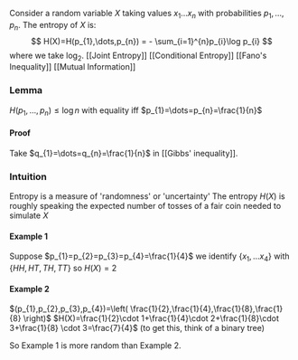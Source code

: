 Consider a random variable $X$ 
taking values $x_{1}\dots x_{n}$ 
with probabilities $p_{1},\dots,p_{n}$. 
The entropy of $X$ is:
$$
H(X)=H(p_{1},\dots,p_{n}) = - \sum_{i=1}^{n}p_{i}\log p_{i}
$$
where we take $\log_{2}$.
[[Joint Entropy]]
[[Conditional Entropy]]
[[Fano's Inequality]]
[[Mutual Information]]

### Lemma
$H(p_{1},\dots ,p_{n})\leq \log n$ with equality iff $p_{1}=\dots=p_{n}=\frac{1}{n}$
#### Proof
Take $q_{1}=\dots=q_{n}=\frac{1}{n}$ in [[Gibbs' inequality]].

### Intuition
Entropy is a measure of 'randomness' or 'uncertainty'
The entropy $H(X)$ is roughly speaking the expected number of tosses of a fair coin needed to simulate $X$
#### Example 1
Suppose $p_{1}=p_{2}=p_{3}=p_{4}=\frac{1}{4}$
we identify $\{ x_{1},\dots x_{4} \}$ with $\{ H H, HT, TH, TT \}$
so $H(X)=2$
#### Example 2
$(p_{1},p_{2},p_{3},p_{4})=\left( \frac{1}{2},\frac{1}{4},\frac{1}{8},\frac{1}{8} \right)$
$H(X)=\frac{1}{2}\cdot 1+\frac{1}{4}\cdot 2+\frac{1}{8}\cdot 3+\frac{1}{8} \cdot 3=\frac{7}{4}$
(to get this, think of a binary tree)

So Example 1 is more random than Example 2.

